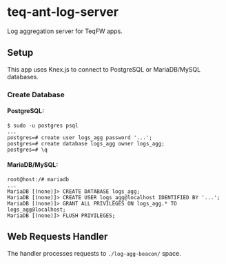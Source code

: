 # teq-ant-log-server

Log aggregation server for TeqFW apps.

## Setup

This app uses Knex.js to connect to PostgreSQL or MariaDB/MySQL databases.

### Create Database

#### PostgreSQL:

```
$ sudo -u postgres psql
...
postgres=# create user logs_agg password '...';
postgres=# create database logs_agg owner logs_agg;
postgres=# \q
```

#### MariaDB/MySQL:

```
root@host:/# mariadb
...
MariaDB [(none)]> CREATE DATABASE logs_agg;
MariaDB [(none)]> CREATE USER logs_agg@localhost IDENTIFIED BY '...';
MariaDB [(none)]> GRANT ALL PRIVILEGES ON logs_agg.* TO logs_agg@localhost;
MariaDB [(none)]> FLUSH PRIVILEGES;
```

## Web Requests Handler

The handler processes requests to `./log-agg-beacon/` space.